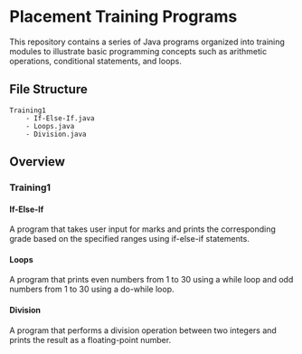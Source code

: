 # Placement Training Programs

This repository contains a series of Java programs organized into training modules to illustrate basic programming concepts such as arithmetic operations, conditional statements, and loops.

## File Structure

```
Training1
    - If-Else-If.java
    - Loops.java
    - Division.java
```

## Overview

### Training1

#### If-Else-If
A program that takes user input for marks and prints the corresponding grade based on the specified ranges using if-else-if statements.

#### Loops
A program that prints even numbers from 1 to 30 using a while loop and odd numbers from 1 to 30 using a do-while loop.

#### Division
A program that performs a division operation between two integers and prints the result as a floating-point number.
